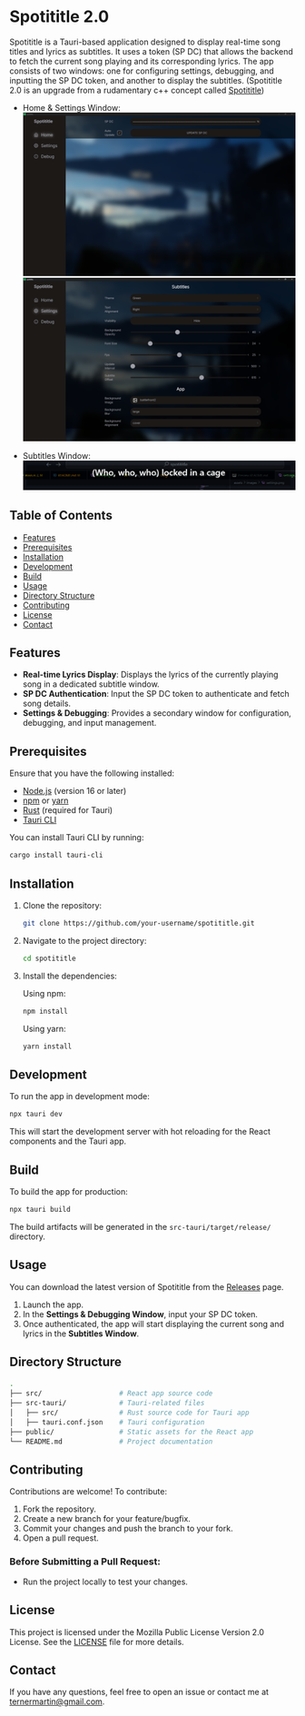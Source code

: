 # Spotititle 2.0

Spotititle is a Tauri-based application designed to display real-time song titles and lyrics as subtitles. It uses a token (SP DC) that allows the backend to fetch the current song playing and its corresponding lyrics. The app consists of two windows: one for configuring settings, debugging, and inputting the SP DC token, and another to display the subtitles. (Spotititle 2.0 is an upgrade from a rudamentary c++ concept called [Spotititle](https://github.com/oudend/spotititle))

- Home & Settings Window:  
  ![Home](./assets/images/home.png)
  ![Settings](./assets/images/settings.png)

- Subtitles Window:  
  ![Subtitles](./assets/images/subtitles.png)

## Table of Contents

- [Features](#features)
- [Prerequisites](#prerequisites)
- [Installation](#installation)
- [Development](#development)
- [Build](#build)
- [Usage](#usage)
- [Directory Structure](#directory-structure)
- [Contributing](#contributing)
- [License](#license)
- [Contact](#contact)

## Features

- **Real-time Lyrics Display**: Displays the lyrics of the currently playing song in a dedicated subtitle window.
- **SP DC Authentication**: Input the SP DC token to authenticate and fetch song details.
- **Settings & Debugging**: Provides a secondary window for configuration, debugging, and input management.

## Prerequisites

Ensure that you have the following installed:

- [Node.js](https://nodejs.org/) (version 16 or later)
- [npm](https://www.npmjs.com/) or [yarn](https://yarnpkg.com/)
- [Rust](https://www.rust-lang.org/) (required for Tauri)
- [Tauri CLI](https://tauri.app/)

You can install Tauri CLI by running:

```bash
cargo install tauri-cli
```

## Installation

1. Clone the repository:

   ```bash
   git clone https://github.com/your-username/spotititle.git
   ```

2. Navigate to the project directory:

   ```bash
   cd spotititle
   ```

3. Install the dependencies:

   Using npm:

   ```bash
   npm install
   ```

   Using yarn:

   ```bash
   yarn install
   ```

## Development

To run the app in development mode:

```bash
npx tauri dev
```

This will start the development server with hot reloading for the React components and the Tauri app.

## Build

To build the app for production:

```bash
npx tauri build
```

The build artifacts will be generated in the `src-tauri/target/release/` directory.

## Usage

You can download the latest version of Spotititle from the [Releases](https://github.com/oudend/Spotititle2/releases) page.

1. Launch the app.
2. In the **Settings & Debugging Window**, input your SP DC token.
3. Once authenticated, the app will start displaying the current song and lyrics in the **Subtitles Window**.

## Directory Structure

```bash
.
├── src/                   # React app source code
├── src-tauri/             # Tauri-related files
│   ├── src/               # Rust source code for Tauri app
│   ├── tauri.conf.json    # Tauri configuration
├── public/                # Static assets for the React app
└── README.md              # Project documentation
```

## Contributing

Contributions are welcome! To contribute:

1. Fork the repository.
2. Create a new branch for your feature/bugfix.
3. Commit your changes and push the branch to your fork.
4. Open a pull request.

### Before Submitting a Pull Request:

- Run the project locally to test your changes.

## License

This project is licensed under the Mozilla Public License Version 2.0 License. See the [LICENSE](LICENSE) file for more details.

## Contact

If you have any questions, feel free to open an issue or contact me at ternermartin@gmail.com.
